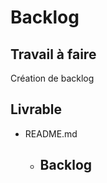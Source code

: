# Backlog 
 
## Travail à faire 
   
Création de backlog 

## Livrable 
 
- README.md
  - ## Backlog